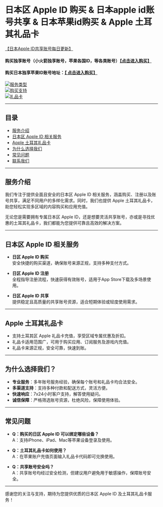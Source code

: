 # 日本区 Apple ID 购买 & 日本apple id账号共享 & 日本苹果id购买 & Apple 土耳其礼品卡


[【日本Apple ID共享账号每日更新】](https://docs.applexp.com/free-accounts)

#### 购买独享账号（小火箭独享账号，苹果各国ID，等各类账号）[【点击进入购买】](https://juzixp.com/)

#### 购买日本独享苹果ID账号地址：[【 点击进入购买】](https://juzixp.com/buy/22)



[![服务类型](https://img.shields.io/badge/服务-日本区%20Apple%20ID-blue)](https://juzixp.com)  
[![购买支持](https://img.shields.io/badge/支持-注册·购买·共享-green)](https://juzixp.com)  
[![礼品卡](https://img.shields.io/badge/礼品卡-土耳其-yellow)](https://juzixp.com)

---

## 目录

- [服务介绍](#服务介绍)  
- [日本区 Apple ID 相关服务](#日本区-apple-id-相关服务)  
- [Apple 土耳其礼品卡](#apple-土耳其礼品卡)  
- [为什么选择我们](#为什么选择我们)  
- [常见问题](#常见问题)  
- [联系我们](#联系我们)

---

## 服务介绍

我们专注于提供全面且安全的日本区 Apple ID 相关服务，涵盖购买、注册以及账号共享，满足不同用户的多样化需求。同时，我们也提供 Apple 土耳其礼品卡，助您轻松实现多区域的内容购买和应用充值。

无论您是需要拥有专属日本区 Apple ID，还是想要灵活共享账号，亦或是寻找优惠的土耳其礼品卡，我们都能为您提供可靠且高效的解决方案。

---

## 日本区 Apple ID 相关服务

- **日区 Apple ID 购买**  
  安全快捷的购买渠道，确保账号来源正规，支持多种支付方式。  

- **日区 Apple ID 注册**  
  全程指导注册流程，快速获得有效账号，适用于App Store下载及多场景使用。  

- **日区 Apple ID 共享**  
  提供稳定且高质量的共享账号资源，适合短期体验或轻度使用需求。  

---

## Apple 土耳其礼品卡

- 支持土耳其区 Apple 礼品卡充值，享受区域专属优惠及折扣。  
- 礼品卡适用范围广，可用于购买应用、订阅服务及游戏内充值。  
- 礼品卡来源正规，安全可靠，快速到账。  

---

## 为什么选择我们？

- **专业服务**：多年账号服务经验，确保每个账号和礼品卡均合法安全。  
- **多渠道支持**：支持多种付款和配送方式，灵活方便。  
- **快速响应**：7x24小时客户支持，解答使用疑问。  
- **诚信保障**：严格筛选账号资源，杜绝风险，保障使用体验。  

---

## 常见问题

- **Q：购买的日区 Apple ID 可以绑定哪些设备？**  
  A：支持iPhone、iPad、Mac等苹果设备登录及使用。  

- **Q：土耳其礼品卡如何使用？**  
  A：在苹果账户充值页面输入礼品卡代码即可兑换使用。  

- **Q：共享账号安全吗？**  
  A：共享账号均经过安全检测，但建议用户避免用于敏感操作，保障账号安全。  



---

感谢您的关注与支持，期待为您提供优质的日本区 Apple ID 及土耳其礼品卡服务！
